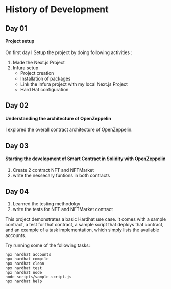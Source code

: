 # History of Development

## Day 01

#### Project setup
On first day I Setup the project by doing following activities :

1. Made the Next.js Project
2. Infura setup
    - Project creation
    - Installation of packages
    - Link the Infura project with my local Next.js Project
    - Hard Hat configuration

## Day 02

#### Understanding the architecture of OpenZeppelin

I explored the overall contract architecture of OpenZeppelin.

## Day 03

#### Starting the development of Smart Contract in Solidity with OpenZeppelin

1. Create 2 contract NFT and NFTMarket 
2. write the nessecary funtions in both contracts

## Day 04 

1. Learned the testing methodolgy
2. write the tests for NFT and NFTMarket contract



This project demonstrates a basic Hardhat use case. It comes with a sample contract, a test for that contract, a sample script that deploys that contract, and an example of a task implementation, which simply lists the available accounts.

Try running some of the following tasks:

```shell
npx hardhat accounts
npx hardhat compile
npx hardhat clean
npx hardhat test
npx hardhat node
node scripts/sample-script.js
npx hardhat help
```

